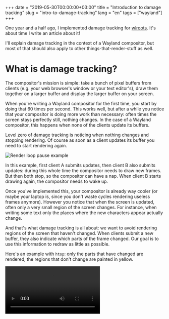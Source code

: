 +++
date = "2019-05-30T00:00:00+03:00"
title = "Introduction to damage tracking"
slug = "intro-to-damage-tracking"
lang = "en"
tags = ["wayland"]
+++

One year and a half ago, I implemented damage tracking for [wlroots]. It's about
time I write an article about it!

I'll explain damage tracking in the context of a Wayland compositor, but most of
that should also apply to other things-that-render-stuff as well.

# What is damage tracking?

The compositor's mission is simple: take a bunch of pixel buffers from clients
(e.g. your web browser's window or your text editor's), draw them together on a
larger buffer and display the larger buffer on your screen.

When you're writing a Wayland compositor for the first time, you start by doing
that 60 times per second. This works well, but after a while you notice that
your compositor is doing more work than necessary: often times the screen stays
perfectly still, nothing changes. In the case of a Wayland compositor, this
happens when none of the clients update its buffers.

Level zero of damage tracking is noticing when nothing changes and stopping
rendering. Of course as soon as a client updates its buffer you need to start
rendering again.

![Render loop pause example](https://sr.ht/Dv0J.svg)

In this example, first client A submits updates, then client B also submits
updates: during this whole time the compositor needs to draw new frames. But
then both stop, so the compositor can have a nap. When client B starts drawing
again, the compositor needs to wake up.

Once you've implemented this, your compositor is already way cooler (or maybe
your laptop is, since you don't waste cycles rendering useless frames anymore).
However you notice that when the screen is updated, often only a very small
region of the screen changes. For instance, when writing some text only the
places where the new characters appear actually change.

And that's what damage tracking is all about: we want to avoid rendering regions
of the screen that haven't changed. When clients submit a new buffer, they also
indicate which parts of the frame changed. Our goal is to use this information
to redraw as little as possible.

Here's an example with `htop`: only the parts that have changed are rendered,
the regions that don't change are painted in yellow.

<video src="https://sr.ht/fs1u.mp4" controls>

We can see that elements such as the window titlebar and the table header are
still. When moving You can try it yourself by building wlroots and running
`rootston -D`.

# Multiple buffering

Now, one may think "I just need not to render those regions and it will just
work, right?". However reality is more complicated.

When we render, it's very likely that we don't draw to the same buffer each
time. This is due to multiple buffering[^1].

If there were only one buffer, we would be drawing to the buffer that's
currently being displayed on the screen. That's Bad™ because this will lead to
displaying half-rendered frames, which leads to flickering, which leads to your
eyes bleeding.

To prevent this scourge, one buffer is used for rendering and a separate one for
display. When we're done drawing, we "swap buffers" — the rendering buffer
becomes the display buffer and the other way around. Here's an example with the
buffer swap in green:

![Double buffering](https://sr.ht/BwFL.svg)

Initially the screen is blank. Then we draw a single heart on our render buffer.
To display it, we swap buffers. While the single heart is visible, we draw two
hearts on our render buffer. On the next buffer swap, these two hearts will be
displayed on screen.

It's important to keep in mind that buffers go back-and-forth between the
rendering stage and the display stage. The first buffer we draw on becomes the
display buffer after the first swap, and then goes back to being the render
buffer after the second swap.

# Frame damage vs. buffer damage

If we look at what changed from the first displayed frame to the second one in
the previous example, we notice one heart is added at each buffer swap. However
if we look at what changed on a particular buffer each time we draw, we notice
two hearts are added each time (follow the green arrows going up).

Let's re-order things a little to better understand what's going on. In the
following image, the display buffer has a green border.

![Buffer damage](https://sr.ht/gj7o.svg)

We can only draw to render buffers (ie. those having black borders). After each
buffer swap we draw 2 new hearts to the render buffer. It's not enough to just
draw what changed since the last displayed frame!

Thus we have to deal with two kinds of damage:

* **Frame damage**: this is what changes from one frame to the next one[^2].
  This is also what clients give us when submitting a new buffer.
* **Buffer damage**: this is what we need to redraw when re-using an old buffer.

![Buffer damage vs. frame damage](https://sr.ht/wLle.svg)

# Buffer age

When using EGL for rendering, we don't handle the buffers manually: they are
automatically managed by EGL. That means it's not clear on which buffer we're
drawing: it could be a fresh buffer or an old buffer that is re-used.

Fortunately, an extension named [`EGL_EXT_buffer_age`][EGL_EXT_buffer_age]
allows us to query the "age" of the buffer. In the case of double buffering (as
in the examples) the age will be 2: each time we draw we re-use a buffer that
we've drawn to 2 frames ago.

In order to compute buffer damage, we need to accumulate frame damage from
one or more previous frames. In the example above we need to add the current
frame damage and the previous one to get the current buffer damage. In the
case of triple buffering we'd need to add the current frame damage and the
last 2 previous frame damage.

All right, now that we have the buffer damage we know exactly which region we
need to redraw!

# When, how, what to damage

As we've seen, when rendering a new frame we need access to the current frame
damage, aka. what changed since the last frame. That means that between two
frames, we need to accumulate pending frame damage for the next frame. It may
not be immediately clear what events should expand the pending frame damage,
so here are a few common cases:

* When a client submits a new frame (the technical term is _commit_): we need to
  add the client's surface damage to our pending frame damage.
* When a client creates a new surface on screen or destroys it (the technical
  term is _map_ or _unmap_ a surface): we need to damage the whole surface.
* When we change a surface's position or size (e.g. when moving and resizing):
  we need to damage the previous position/size *and* the new one. If we only
  damage the new position/size then the last frame at the previous position/size
  will remain. In general the idea is: damage, do the thing, damage again.

Note that since we're writing a compositor, our damage is per-output, so
whenever we accumulate damage from a surface we need to offset it by the surface's
coordinates. Additionally, on Wayland the surfaces are organized in a tree, so
one needs to walk up the tree to compute the surface's position relative to an
output.

# The Swiss Cheese Problem

Sometimes our damage can look like a Swiss cheese: lots of small rectangles.
Thus when rendering we'd send lots of small draw operations to the GPU. This
generally decreases performance, and it would even be faster to just disable
damage tracking and redraw the whole thing.

For this reason it's generally a good idea to simplify the damage if it gets too
complicated[^3]. Simplifying can be done by computing the region's extents (so
many small rectangles end up being one big rectangle) if the number of
rectangles is too high. This is probably not the best way to do it, it would be
interesting to experiment and benchmark other possible solutions.

# HiDPI and transforms

HiDPI and transforms make things a little more involved because introducing more
coordinate systems become necessary. For instance, when a surface has a size of
100×200px, a scale of 2 and a transform of 90 degrees, the client will attach
buffers that have a size of 400×200px. Similarly, an output can be scaled and
transformed. Each time we get a coordinate or a region, we need to figure out in
which coordinate system it's expressed:

* Surface buffer-local coordinates: relative to the buffer attached by the
  client. In our example it's in a 400×200px rectangle relative to the top-left
  corner of the surface.
* Surface-local coordinates: unscaled, untransformed coordinates. In our example
  it's in a 100×200px rectangle relative to the top-left corner of the surface.
* Output buffer-local coordinates: inside the buffer attached to the output
  (ie. the buffer we render to).

Typically, when a client submits new frame the damage region will be converted
from surface buffer-local coordinates into surface-local coordinates, and then
into output buffer-local coordinates.

# The wlroots API

wlroots has a `wlr_output_damage` helper that computes buffer damage from frame
damage for you. You can accumulate damage from surfaces by listening to their
`commit` event, getting the surface-local frame damage with
`wlr_surface_get_effective_damage`, converting it into output-buffer-local
coordinates and then calling `wlr_output_damage_add`. When you need to render,
calling `wlr_output_damage_attach_render` will fill the buffer damage region
that you need to repaint. Right before swapping buffers with
`wlr_output_commit`, you can call `wlr_output_set_damage` with the frame damage
(not the buffer damage!) which is stored in `wlr_output_damage.current`.

And that's pretty much it!

[^1]: Generally double or triple buffering
[^2]: [`EGL_KHR_partial_update`][EGL_KHR_partial_update] uses the name "surface damage", but it's confusing when talking about Wayland compositors because surfaces already refer to objects created by clients. Thus wlroots uses the term "frame damage" instead.
[^3]: wlroots does it automatically for you

[wlroots]: https://github.com/swaywm/wlroots
[EGL_EXT_buffer_age]: https://www.khronos.org/registry/EGL/extensions/EXT/EGL_EXT_buffer_age.txt
[EGL_KHR_partial_update]: https://www.khronos.org/registry/EGL/extensions/KHR/EGL_KHR_partial_update.txt
